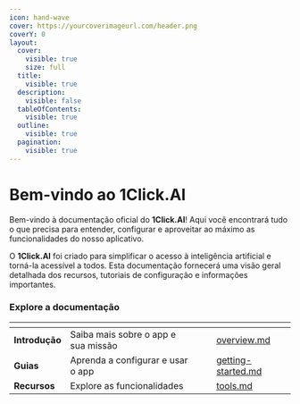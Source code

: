 ```yaml
---
icon: hand-wave
cover: https://yourcoverimageurl.com/header.png
coverY: 0
layout:
  cover:
    visible: true
    size: full
  title:
    visible: true
  description:
    visible: false
  tableOfContents:
    visible: true
  outline:
    visible: true
  pagination:
    visible: true
---
```


# Bem-vindo ao 1Click.AI

Bem-vindo à documentação oficial do **1Click.AI**! Aqui você encontrará tudo o que precisa para entender, configurar e aproveitar ao máximo as funcionalidades do nosso aplicativo.

O **1Click.AI** foi criado para simplificar o acesso à inteligência artificial e torná-la acessível a todos. Esta documentação fornecerá uma visão geral detalhada dos recursos, tutoriais de configuração e informações importantes.

### Explore a documentação

<table data-view="cards"><thead><tr><th></th><th></th><th data-hidden data-card-cover data-type="files"></th><th data-hidden></th><th data-hidden data-card-target data-type="content-ref"></th></tr></thead><tbody><tr><td><strong>Introdução</strong></td><td>Saiba mais sobre o app e sua missão</td><td></td><td></td><td><a href="introduction/overview.md">overview.md</a></td></tr><tr><td><strong>Guias</strong></td><td>Aprenda a configurar e usar o app</td><td></td><td></td><td><a href="guides/getting-started.md">getting-started.md</a></td></tr><tr><td><strong>Recursos</strong></td><td>Explore as funcionalidades</td><td></td><td></td><td><a href="features/tools.md">tools.md</a></td></tr></tbody></table>
